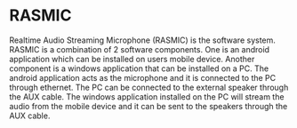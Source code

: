 # RASMIC
Realtime Audio Streaming Microphone (RASMIC) is the software system. RASMIC is a combination of 2 software components. One is an android application which can be installed on users mobile device. Another component is a windows application that can be installed on a PC. The android application acts as the microphone and it is connected to the PC through ethernet. The PC can be connected to the external speaker through the AUX cable. The windows application installed on the PC will stream the audio from the mobile device and it can be sent to the speakers through the AUX cable.
